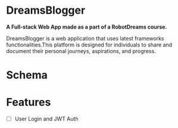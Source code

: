 # DreamsBlogger
__A Full-stack Web App made as a part of a RobotDreams course.__ 

DreamsBlogger is a web application that uses latest frameworks functionalities.This platform is designed for individuals to share and document their personal journeys, aspirations, and progress.

# Schema

# Features

- [ ] User Login and JWT Auth
